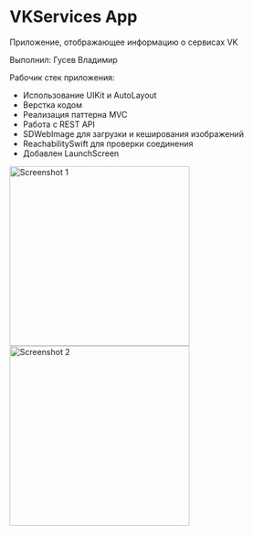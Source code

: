# VKServices App
Приложение, отображающее информацию о сервисах VK

Выполнил: Гусев Владимир

Рабочик стек приложения:
* Использование UIKit и AutoLayout
* Верстка кодом
* Реализация паттерна MVC
* Работа с REST API
* SDWebImage для загрузки и кеширования изображений
* ReachabilitySwift для проверки соединения
* Добавлен LaunchScreen

<p float="left">
  <img src="https://user-images.githubusercontent.com/53124465/178741451-e7344c46-ce8a-46eb-b1d6-a855cbcce7c3.png" alt="Screenshot 1" width="315">
  <img src="https://user-images.githubusercontent.com/53124465/178741566-8f6f4b07-a924-4025-899c-10d331a960db.png" alt="Screenshot 2" width="315">
</p>
